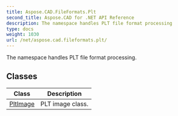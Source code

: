 ```yaml
---
title: Aspose.CAD.FileFormats.Plt
second_title: Aspose.CAD for .NET API Reference
description: The namespace handles PLT file format processing
type: docs
weight: 1030
url: /net/aspose.cad.fileformats.plt/
---
```

The namespace handles PLT file format processing.

## Classes

| Class | Description |
| --- | --- |
| [PltImage](./pltimage/) | PLT image class. |


